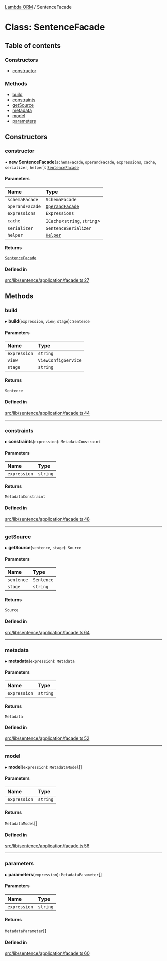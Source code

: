 [Lambda ORM](../README.md) / SentenceFacade

# Class: SentenceFacade

## Table of contents

### Constructors

- [constructor](SentenceFacade.md#constructor)

### Methods

- [build](SentenceFacade.md#build)
- [constraints](SentenceFacade.md#constraints)
- [getSource](SentenceFacade.md#getsource)
- [metadata](SentenceFacade.md#metadata)
- [model](SentenceFacade.md#model)
- [parameters](SentenceFacade.md#parameters)

## Constructors

### constructor

• **new SentenceFacade**(`schemaFacade`, `operandFacade`, `expressions`, `cache`, `serializer`, `helper`): [`SentenceFacade`](SentenceFacade.md)

#### Parameters

| Name | Type |
| :------ | :------ |
| `schemaFacade` | `SchemaFacade` |
| `operandFacade` | [`OperandFacade`](OperandFacade.md) |
| `expressions` | `Expressions` |
| `cache` | `ICache`\<`string`, `string`\> |
| `serializer` | `SentenceSerializer` |
| `helper` | [`Helper`](Helper.md) |

#### Returns

[`SentenceFacade`](SentenceFacade.md)

#### Defined in

[src/lib/sentence/application/facade.ts:27](https://github.com/FlavioLionelRita/lambdaorm/blob/e6abcc99/src/lib/sentence/application/facade.ts#L27)

## Methods

### build

▸ **build**(`expression`, `view`, `stage`): `Sentence`

#### Parameters

| Name | Type |
| :------ | :------ |
| `expression` | `string` |
| `view` | `ViewConfigService` |
| `stage` | `string` |

#### Returns

`Sentence`

#### Defined in

[src/lib/sentence/application/facade.ts:44](https://github.com/FlavioLionelRita/lambdaorm/blob/e6abcc99/src/lib/sentence/application/facade.ts#L44)

___

### constraints

▸ **constraints**(`expression`): `MetadataConstraint`

#### Parameters

| Name | Type |
| :------ | :------ |
| `expression` | `string` |

#### Returns

`MetadataConstraint`

#### Defined in

[src/lib/sentence/application/facade.ts:48](https://github.com/FlavioLionelRita/lambdaorm/blob/e6abcc99/src/lib/sentence/application/facade.ts#L48)

___

### getSource

▸ **getSource**(`sentence`, `stage`): `Source`

#### Parameters

| Name | Type |
| :------ | :------ |
| `sentence` | `Sentence` |
| `stage` | `string` |

#### Returns

`Source`

#### Defined in

[src/lib/sentence/application/facade.ts:64](https://github.com/FlavioLionelRita/lambdaorm/blob/e6abcc99/src/lib/sentence/application/facade.ts#L64)

___

### metadata

▸ **metadata**(`expression`): `Metadata`

#### Parameters

| Name | Type |
| :------ | :------ |
| `expression` | `string` |

#### Returns

`Metadata`

#### Defined in

[src/lib/sentence/application/facade.ts:52](https://github.com/FlavioLionelRita/lambdaorm/blob/e6abcc99/src/lib/sentence/application/facade.ts#L52)

___

### model

▸ **model**(`expression`): `MetadataModel`[]

#### Parameters

| Name | Type |
| :------ | :------ |
| `expression` | `string` |

#### Returns

`MetadataModel`[]

#### Defined in

[src/lib/sentence/application/facade.ts:56](https://github.com/FlavioLionelRita/lambdaorm/blob/e6abcc99/src/lib/sentence/application/facade.ts#L56)

___

### parameters

▸ **parameters**(`expression`): `MetadataParameter`[]

#### Parameters

| Name | Type |
| :------ | :------ |
| `expression` | `string` |

#### Returns

`MetadataParameter`[]

#### Defined in

[src/lib/sentence/application/facade.ts:60](https://github.com/FlavioLionelRita/lambdaorm/blob/e6abcc99/src/lib/sentence/application/facade.ts#L60)

